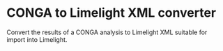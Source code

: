 CONGA to Limelight XML converter
===============================================
Convert the results of a CONGA analysis to Limelight XML suitable for import
into Limelight.

